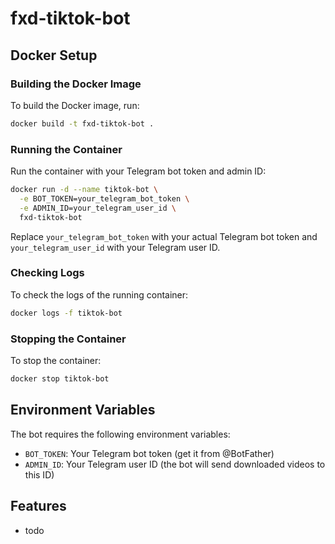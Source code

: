 # fxd-tiktok-bot

## Docker Setup

### Building the Docker Image

To build the Docker image, run:

```bash
docker build -t fxd-tiktok-bot .
```

### Running the Container

Run the container with your Telegram bot token and admin ID:

```bash
docker run -d --name tiktok-bot \
  -e BOT_TOKEN=your_telegram_bot_token \
  -e ADMIN_ID=your_telegram_user_id \
  fxd-tiktok-bot
```

Replace `your_telegram_bot_token` with your actual Telegram bot token and `your_telegram_user_id` with your Telegram user ID.

### Checking Logs

To check the logs of the running container:

```bash
docker logs -f tiktok-bot
```

### Stopping the Container

To stop the container:

```bash
docker stop tiktok-bot
```

## Environment Variables

The bot requires the following environment variables:

- `BOT_TOKEN`: Your Telegram bot token (get it from @BotFather)
- `ADMIN_ID`: Your Telegram user ID (the bot will send downloaded videos to this ID)

## Features

- todo